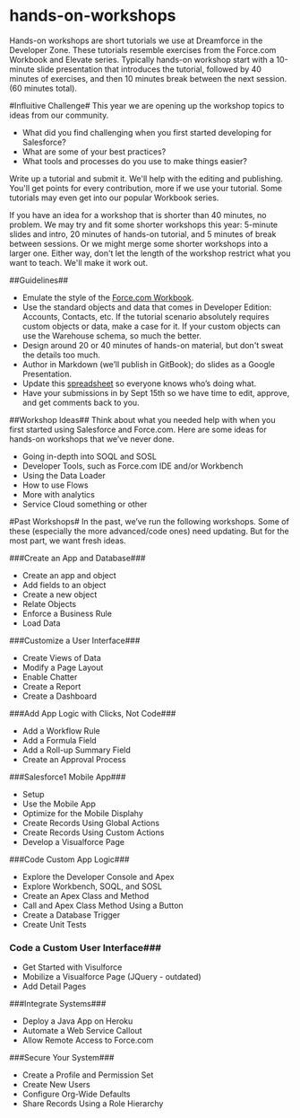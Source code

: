 hands-on-workshops
==================
Hands-on workshops are short tutorials we use at Dreamforce in the Developer Zone. These tutorials resemble exercises from the Force.com Workbook and Elevate series. Typically hands-on workshop start with a 10-minute slide presentation that introduces the tutorial, followed by 40 minutes of exercises, and then 10 minutes break between the next session. (60 minutes total). 

#Influitive Challenge#
This year we are opening up the workshop topics to ideas from our community. 
* What did you find challenging when you first started developing for Salesforce? 
* What are some of your best practices? 
* What tools and processes do you use to make things easier? 

Write up a tutorial and submit it. We'll help with the editing and publishing. You'll get points for every contribution, more if we use your tutorial. Some tutorials may even get into our popular Workbook series. 

If you have an idea for a workshop that is shorter than 40 minutes, no problem. We may try and fit some shorter workshops this year: 5-minute slides and intro, 20 minutes of hands-on tutorial, and 5 minutes of break between sessions. Or we might merge some shorter workshops into a larger one. Either way, don't let the length of the workshop restrict what you want to teach. We'll make it work out. 

##Guidelines##
* Emulate the style of the [Force.com Workbook](https://developer.salesforce.com/docs/atlas.en-us.workbook.meta/workbook/create_app_1.htm). 
* Use the standard objects and data that comes in Developer Edition: Accounts, Contacts, etc. If the tutorial scenario absolutely requires custom objects or data, make a case for it. If your custom objects can use the Warehouse schema, so much the better. 
* Design around 20 or 40 minutes of hands-on material, but don't sweat the details too much. 
* Author in Markdown (we’ll publish in GitBook); do slides as a Google Presentation. 
* Update this [spreadsheet](https://docs.google.com/spreadsheets/d/1IJX-_5f6sT04XKLluIglWK8PWDwk5ERZiACYPrJC7DA/edit#gid=0) so everyone knows who’s doing what.
* Have your submissions in by Sept 15th so we have time to edit, approve, and get comments back to you. 


##Workshop Ideas##
Think about what you needed help with when you first started using Salesforce and Force.com. Here are some ideas for hands-on workshops that we’ve never done. 

* Going in-depth into SOQL and SOSL 
* Developer Tools, such as Force.com IDE and/or Workbench
* Using the Data Loader
* How to use Flows 
* More with analytics
* Service Cloud something or other 

#Past Workshops#
In the past, we’ve run the following workshops. Some of these (especially the more advanced/code ones) need updating. But for the most part, we want fresh ideas. 

###Create an App and Database###
* Create an app and object
* Add fields to an object
* Create a new object
* Relate Objects
* Enforce a Business Rule
* Load Data

###Customize a User Interface###
* Create Views of Data
* Modify a Page Layout
* Enable Chatter
* Create a Report
* Create a Dashboard

###Add App Logic with Clicks, Not Code###
* Add a Workflow Rule
* Add a Formula Field
* Add a Roll-up Summary Field
* Create an Approval Process

###Salesforce1 Mobile App###
* Setup 
* Use the Mobile App
* Optimize for the Mobile Displahy
* Create Records Using Global Actions
* Create Records Using Custom Actions
* Develop a Visualforce Page

###Code Custom App Logic###
* Explore the Developer Console and Apex
* Explore Workbench, SOQL, and SOSL
* Create an Apex Class and Method
* Call and Apex Class Method Using a Button
* Create a Database Trigger
* Create Unit Tests

### Code a Custom User Interface###
* Get Started with Visulforce
* Mobilize a Visualforce Page (JQuery - outdated)
* Add Detail Pages

###Integrate Systems###
* Deploy a Java App on Heroku
* Automate a Web Service Callout
* Allow Remote Access to Force.com

###Secure Your System###
* Create a Profile and Permission Set
* Create New Users
* Configure Org-Wide Defaults
* Share Records Using a Role Hierarchy


